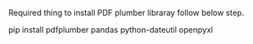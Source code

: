 Required thing to install
PDF plumber libraray follow below step.

pip install pdfplumber
pandas python-dateutil openpyxl


